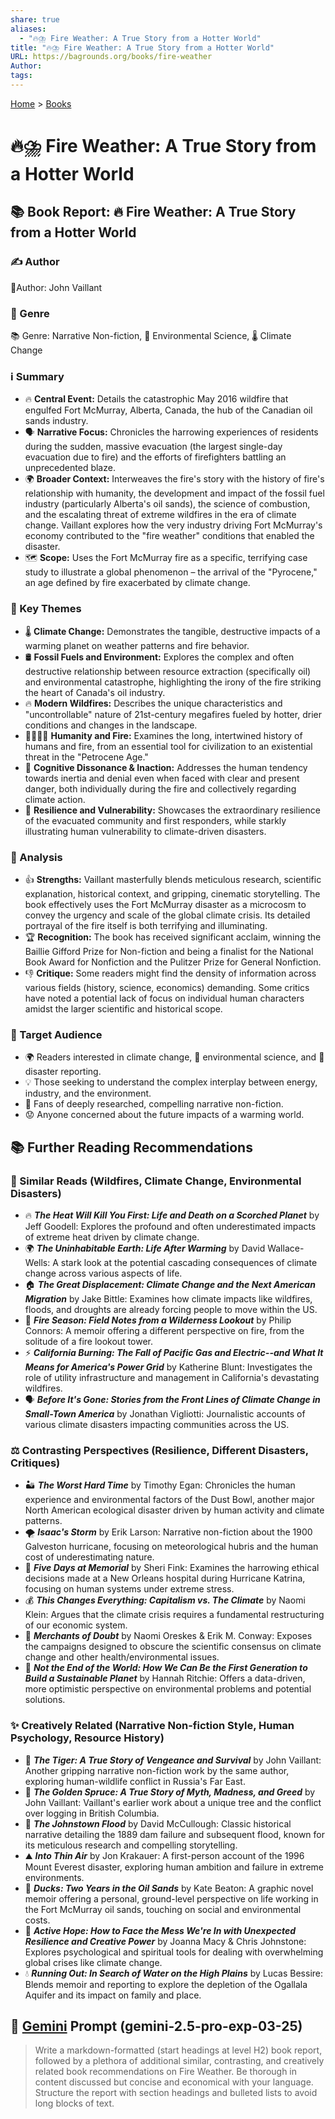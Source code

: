 ```yaml
---
share: true
aliases:
  - "🔥⛈️ Fire Weather: A True Story from a Hotter World"
title: "🔥⛈️ Fire Weather: A True Story from a Hotter World"
URL: https://bagrounds.org/books/fire-weather
Author: 
tags: 
---
```

[Home](../index.md) > [Books](./index.md)  
# 🔥⛈️ Fire Weather: A True Story from a Hotter World  
## 📚 Book Report: 🔥 Fire Weather: A True Story from a Hotter World  
  
### ✍️ Author  
🧑‍Author: John Vaillant  
  
### 📖 Genre  
📚 Genre: Narrative Non-fiction, 🧪 Environmental Science, 🌡️ Climate Change  
  
### ℹ️ Summary  
* 🔥 **Central Event:** Details the catastrophic May 2016 wildfire that engulfed Fort McMurray, Alberta, Canada, the hub of the Canadian oil sands industry.  
* 🗣️ **Narrative Focus:** Chronicles the harrowing experiences of residents during the sudden, massive evacuation (the largest single-day evacuation due to fire) and the efforts of firefighters battling an unprecedented blaze.  
* 🌍 **Broader Context:** Interweaves the fire's story with the history of fire's relationship with humanity, the development and impact of the fossil fuel industry (particularly Alberta's oil sands), the science of combustion, and the escalating threat of extreme wildfires in the era of climate change. Vaillant explores how the very industry driving Fort McMurray's economy contributed to the "fire weather" conditions that enabled the disaster.  
* 🗺️ **Scope:** Uses the Fort McMurray fire as a specific, terrifying case study to illustrate a global phenomenon – the arrival of the "Pyrocene," an age defined by fire exacerbated by climate change.  
  
### 🔑 Key Themes  
* 🌡️ **Climate Change:** Demonstrates the tangible, destructive impacts of a warming planet on weather patterns and fire behavior.  
* 🛢️ **Fossil Fuels and Environment:** Explores the complex and often destructive relationship between resource extraction (specifically oil) and environmental catastrophe, highlighting the irony of the fire striking the heart of Canada's oil industry.  
* 🔥 **Modern Wildfires:** Describes the unique characteristics and "uncontrollable" nature of 21st-century megafires fueled by hotter, drier conditions and changes in the landscape.  
* 🧑‍🤝‍🧑🔥 **Humanity and Fire:** Examines the long, intertwined history of humans and fire, from an essential tool for civilization to an existential threat in the "Petrocene Age."  
* 🤔 **Cognitive Dissonance & Inaction:** Addresses the human tendency towards inertia and denial even when faced with clear and present danger, both individually during the fire and collectively regarding climate action.  
* 💪 **Resilience and Vulnerability:** Showcases the extraordinary resilience of the evacuated community and first responders, while starkly illustrating human vulnerability to climate-driven disasters.  
  
### 🧐 Analysis  
* 👍 **Strengths:** Vaillant masterfully blends meticulous research, scientific explanation, historical context, and gripping, cinematic storytelling. The book effectively uses the Fort McMurray disaster as a microcosm to convey the urgency and scale of the global climate crisis. Its detailed portrayal of the fire itself is both terrifying and illuminating.  
* 🏆 **Recognition:** The book has received significant acclaim, winning the Baillie Gifford Prize for Non-fiction and being a finalist for the National Book Award for Nonfiction and the Pulitzer Prize for General Nonfiction.  
* 👎 **Critique:** Some readers might find the density of information across various fields (history, science, economics) demanding. Some critics have noted a potential lack of focus on individual human characters amidst the larger scientific and historical scope.  
  
### 🎯 Target Audience  
* 🌍 Readers interested in climate change, 🧪 environmental science, and 📰 disaster reporting.  
* 💡 Those seeking to understand the complex interplay between energy, industry, and the environment.  
* 📖 Fans of deeply researched, compelling narrative non-fiction.  
* 😟 Anyone concerned about the future impacts of a warming world.  
  
## 📚 Further Reading Recommendations  
  
### 📖 Similar Reads (Wildfires, Climate Change, Environmental Disasters)  
* 🔥 **_The Heat Will Kill You First: Life and Death on a Scorched Planet_** by Jeff Goodell: Explores the profound and often underestimated impacts of extreme heat driven by climate change.  
* 🌍 **_The Uninhabitable Earth: Life After Warming_** by David Wallace-Wells: A stark look at the potential cascading consequences of climate change across various aspects of life.  
* 🏠 **_The Great Displacement: Climate Change and the Next American Migration_** by Jake Bittle: Examines how climate impacts like wildfires, floods, and droughts are already forcing people to move within the US.  
* 🌲 **_Fire Season: Field Notes from a Wilderness Lookout_** by Philip Connors: A memoir offering a different perspective on fire, from the solitude of a fire lookout tower.  
* ⚡ **_California Burning: The Fall of Pacific Gas and Electric--and What It Means for America's Power Grid_** by Katherine Blunt: Investigates the role of utility infrastructure and management in California's devastating wildfires.  
* 🗣️ **_Before It's Gone: Stories from the Front Lines of Climate Change in Small-Town America_** by Jonathan Vigliotti: Journalistic accounts of various climate disasters impacting communities across the US.  
  
### ⚖️ Contrasting Perspectives (Resilience, Different Disasters, Critiques)  
* 🏜️ **_The Worst Hard Time_** by Timothy Egan: Chronicles the human experience and environmental factors of the Dust Bowl, another major North American ecological disaster driven by human activity and climate patterns.  
* 🌪️ **_Isaac's Storm_** by Erik Larson: Narrative non-fiction about the 1900 Galveston hurricane, focusing on meteorological hubris and the human cost of underestimating nature.  
* 🏥 **_Five Days at Memorial_** by Sheri Fink: Examines the harrowing ethical decisions made at a New Orleans hospital during Hurricane Katrina, focusing on human systems under extreme stress.  
* 💰 **_This Changes Everything: Capitalism vs. The Climate_** by Naomi Klein: Argues that the climate crisis requires a fundamental restructuring of our economic system.  
* 🤥 **_Merchants of Doubt_** by Naomi Oreskes & Erik M. Conway: Exposes the campaigns designed to obscure the scientific consensus on climate change and other health/environmental issues.  
* 🌱 **_Not the End of the World: How We Can Be the First Generation to Build a Sustainable Planet_** by Hannah Ritchie: Offers a data-driven, more optimistic perspective on environmental problems and potential solutions.  
  
### ✨ Creatively Related (Narrative Non-fiction Style, Human Psychology, Resource History)  
* 🐅 **_The Tiger: A True Story of Vengeance and Survival_** by John Vaillant: Another gripping narrative non-fiction work by the same author, exploring human-wildlife conflict in Russia's Far East.  
* 🌲 **_The Golden Spruce: A True Story of Myth, Madness, and Greed_** by John Vaillant: Vaillant's earlier work about a unique tree and the conflict over logging in British Columbia.  
* 🌊 **_The Johnstown Flood_** by David McCullough: Classic historical narrative detailing the 1889 dam failure and subsequent flood, known for its meticulous research and compelling storytelling.  
* ⛰️ **_Into Thin Air_** by Jon Krakauer: A first-person account of the 1996 Mount Everest disaster, exploring human ambition and failure in extreme environments.  
* 🦆 **_Ducks: Two Years in the Oil Sands_** by Kate Beaton: A graphic novel memoir offering a personal, ground-level perspective on life working in the Fort McMurray oil sands, touching on social and environmental costs.  
* 🧠 **_Active Hope: How to Face the Mess We're In with Unexpected Resilience and Creative Power_** by Joanna Macy & Chris Johnstone: Explores psychological and spiritual tools for dealing with overwhelming global crises like climate change.  
* 💧 **_Running Out: In Search of Water on the High Plains_** by Lucas Bessire: Blends memoir and reporting to explore the depletion of the Ogallala Aquifer and its impact on family and place.  
  
## 💬 [Gemini](../software/gemini.md) Prompt (gemini-2.5-pro-exp-03-25)  
> Write a markdown-formatted (start headings at level H2) book report, followed by a plethora of additional similar, contrasting, and creatively related book recommendations on Fire Weather. Be thorough in content discussed but concise and economical with your language. Structure the report with section headings and bulleted lists to avoid long blocks of text.